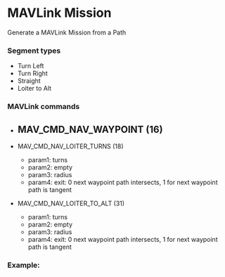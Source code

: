 # MAVLink Mission

Generate a MAVLink Mission from a Path

### Segment types

- Turn Left
- Turn Right
- Straight
- Loiter to Alt

### MAVLink commands

- MAV_CMD_NAV_WAYPOINT (16)
  - 

- MAV_CMD_NAV_LOITER_TURNS (18)
  - param1: turns
  - param2: empty
  - param3: radius
  - param4: exit: 0 next waypoint path intersects, 1 for next waypoint path is tangent

- MAV_CMD_NAV_LOITER_TO_ALT (31)
  - param1: turns
  - param2: empty
  - param3: radius
  - param4: exit: 0 next waypoint path intersects, 1 for next waypoint path is tangent


### Example:

